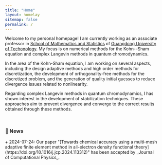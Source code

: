 ```yaml
---
title: "Home"
layout: homelay
sitemap: false
permalink: /
---
```


<style>
code {padding: 6px 8px; font-size: 90%;}
</style>

Welcome to my personal homepage! I am currently working as an associate professor in  [School of Mathematics and Statistics](https://math.gdut.edu.cn) of [Guangdong University of Techonology](https://www.gdut.edu.cn). My focus is on numerical methods for the Kohn--Sham equation and complex Langevin methods in quantum chromodynamics.

In the area of the Kohn-Sham equation, I am working on several aspects, including the design adaptive methods and high order methods for discretization, the development of orthogonality-free methods for the discretized problem, and the generation of quality initial guesses to reduce divergence issues related to nonlinearity.

Regarding complex Langevin methods in quantum chromodynamics, I has shown interest in the development of stabilization techniques. These approaches aim to prevent divergence and converge to the correct results obtained through these methods.


<br/>

<div class="well-md">
  <h3>📰 News</h3>
+ 2024-07-24: Our paper "[Towards chemical accuracy using a multi-mesh adaptive finite element method in all-electron density functional theory](https://doi.org/10.1016/j.jcp.2024.113312)" has been accepted by _Journal of Computational Physics_.
<!-- + 2022-6-28: Our paper "An Entropic Method for Discrete Systems with Gibbs Entropy" has been accepted by _SIAM Journal on Numerical Analysis_. -->

</div>

